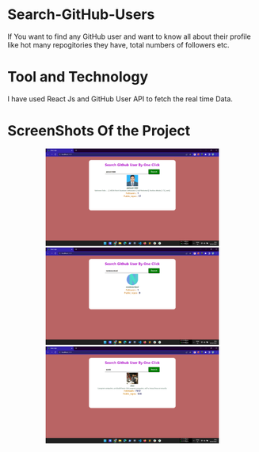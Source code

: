# Search-GitHub-Users

If You want to find any GitHub user and want to know all about their profile like hot many repogitories they have, total numbers of followers etc.

# Tool and Technology 

I have used React Js and GitHub User API to fetch the real time Data.


# ScreenShots Of the Project

<p align="center">
  <img src="https://github.com/abhinit1999/Search-GitHub-Users/blob/main/screenShot/Screenshot%20(33).png" width="350" title="Img1">
    <img src="https://github.com/abhinit1999/Search-GitHub-Users/blob/main/screenShot/Screenshot%20(34).png" width="350" title="Img2">
    <img src="https://github.com/abhinit1999/Search-GitHub-Users/blob/main/screenShot/Screenshot%20(35).png" width="350" title="Img3">

</p>
